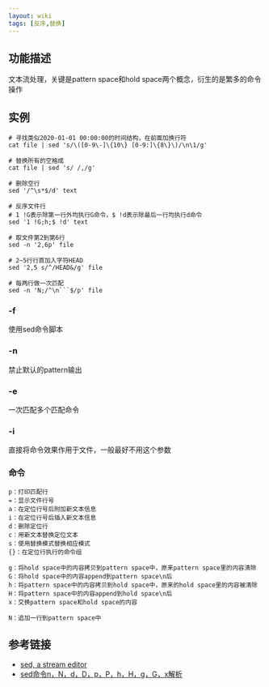 ```yaml
---
layout: wiki
tags: [反序,替换]
---
```


## 功能描述

文本流处理，关键是pattern space和hold space两个概念，衍生的是繁多的命令操作

## 实例

```shell
# 寻找类似2020-01-01 00:00:00的时间结构，在前面加换行符
cat file | sed 's/\([0-9\-]\{10\} [0-9:]\{8\}\)/\n\1/g'

# 替换所有的空格成
cat file | sed 's/ /,/g'

# 删除空行
sed '/^\s*$/d' text

# 反序文件行
# 1 !G表示除第一行外均执行G命令，$ !d表示除最后一行均执行d命令
sed '1 !G;h;$ !d' text

# 取文件第2到第6行
sed -n '2,6p' file

# 2~5行行首加入字符HEAD
sed '2,5 s/^/HEAD&/g' file

# 每两行做一次匹配
sed -n 'N;/^\n```$/p' file
```

### -f

使用sed命令脚本

### -n

禁止默认的pattern输出

### -e

一次匹配多个匹配命令

### -i

直接将命令效果作用于文件，一般最好不用这个参数

### 命令

```
p：打印匹配行
=：显示文件行号
a：在定位行号后附加新文本信息
i：在定位行号后插入新文本信息
d：删除定位行
c：用新文本替换定位文本
s：使用替换模式替换相应模式
{}：在定位行执行的命令组

g：将hold space中的内容拷贝到pattern space中，原来pattern space里的内容清除
G：将hold space中的内容append到pattern space\n后
h：将pattern space中的内容拷贝到hold space中，原来的hold space里的内容被清除
H：将pattern space中的内容append到hold space\n后
x：交换pattern space和hold space的内容

N：追加一行到pattern space中
```


## 参考链接

* [sed, a stream editor](https://www.gnu.org/software/sed/manual/sed.html)
* [sed命令n，N，d，D，p，P，h，H，g，G，x解析](http://blog.csdn.net/xiexingshishu/article/details/50514132)
